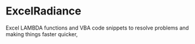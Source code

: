 # ExcelRadiance
Excel LAMBDA functions and VBA code snippets to resolve problems and making things faster quicker,
